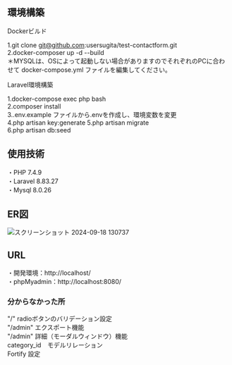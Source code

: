 ## 環境構築  

Dockerビルド  

1.git clone git@github.com:usersugita/test-contactform.git  
2.docker-composer up -d --build  
＊MYSQLは、OSによって起動しない場合がありますのでそれぞれのPCに合わせて docker-compose.yml ファイルを編集してください。  

Laravel環境構築  

1.docker-compose exec php bash  
2.composer install  
3..env.example ファイルから.envを作成し、環境変数を変更  
4.php artisan key:generate
5.php artisan migrate  
6.php artisan db:seed  

  
## 使用技術  

・PHP 7.4.9  
・Laravel 8.83.27  
・Mysql 8.0.26
## ER図  
![スクリーンショット 2024-09-18 130737](https://github.com/user-attachments/assets/82477d32-369e-4e7c-8eac-ec6d486ea3b7)  

## URL  
・開発環境：http://localhost/  
・phpMyadmin：http://localhost:8080/  

  ### 分からなかった所  
  "/" radioボタンのバリデーション設定    
  "/admin" エクスポート機能  
  "/admin" 詳細（モーダルウィンドウ）機能  
  category_id　モデルリレーション  
  Fortify 設定

